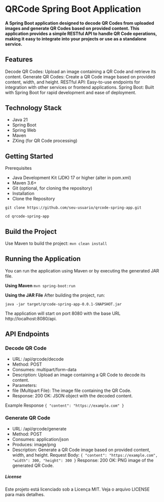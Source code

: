 # QRCode Spring Boot Application
#### A Spring Boot application designed to decode QR Codes from uploaded images and generate QR Codes based on provided content. This application provides a simple RESTful API to handle QR Code operations, making it easy to integrate into your projects or use as a standalone service.

## Features
Decode QR Codes: Upload an image containing a QR Code and retrieve its content.
Generate QR Codes: Create a QR Code image based on provided content, width, and height.
RESTful API: Easy-to-use endpoints for integration with other services or frontend applications.
Spring Boot: Built with Spring Boot for rapid development and ease of deployment.

## Technology Stack
- Java 21
- Spring Boot
- Spring Web
- Maven
- ZXing (for QR Code processing)

## Getting Started
  Prerequisites
- Java Development Kit (JDK) 17 or higher (alter in pom.xml)
- Maven 3.6+
- Git (optional, for cloning the repository)
- Installation
- Clone the Repository


`git clone https://github.com/seu-usuario/qrcode-spring-app.git`

`cd qrcode-spring-app`

## Build the Project
Use Maven to build the project:
`mvn clean install`

## Running the Application
You can run the application using Maven or by executing the generated JAR file.

**Using Maven**
`mvn spring-boot:run`

**Using the JAR File**
After building the project, run:

`java -jar target/qrcode-spring-app-0.0.1-SNAPSHOT.jar`

The application will start on port 8080 with the base URL http://localhost:8080/api.

## API Endpoints
### Decode QR Code
- URL: /api/qrcode/decode
- Method: POST
- Consumes: multipart/form-data
- Description: Upload an image containing a QR Code to decode its content.
- Parameters:
- file (Multipart File): The image file containing the QR Code.
- Response: 200 OK: JSON object with the decoded content.

Example Response
`{
"content": "https://example.com"
}`
### Generate QR Code
- URL: /api/qrcode/generate
- Method: POST
- Consumes: application/json
- Produces: image/png
- Description: Generate a QR Code image based on provided content, width, and height.
Request Body:
`{
"content": "https://example.com",
"width": 300,
"height": 300
}`
Response: 200 OK: PNG image of the generated QR Code.



##### License
Este projeto está licenciado sob a Licença MIT. Veja o arquivo LICENSE para mais detalhes.